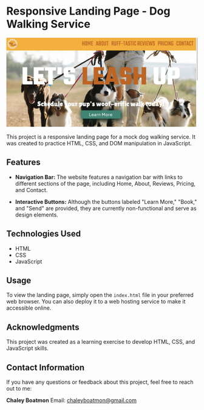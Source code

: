 # Responsive Landing Page - Dog Walking Service
![Dog Walking Service Landing Page](preview.jpeg)

This project is a responsive landing page for a mock dog walking service. It was created to practice HTML, CSS, and DOM manipulation in JavaScript.

## Features

- **Navigation Bar:** The website features a navigation bar with links to different sections of the page, including Home, About, Reviews, Pricing, and Contact.

- **Interactive Buttons:** Although the buttons labeled "Learn More," "Book," and "Send" are provided, they are currently non-functional and serve as design elements.

## Technologies Used

- HTML
- CSS
- JavaScript

## Usage

To view the landing page, simply open the `index.html` file in your preferred web browser. You can also deploy it to a web hosting service to make it accessible online.

## Acknowledgments

This project was created as a learning exercise to develop HTML, CSS, and JavaScript skills.

## Contact Information

If you have any questions or feedback about this project, feel free to reach out to me:

**Chaley Boatmon**
  Email: chaleyboatmon@gmail.com
